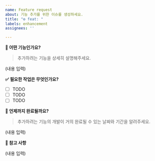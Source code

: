 ```yaml
---
name: Feature request
about: 기능 추가를 위한 이슈를 생성하세요.
title: "⚙️ feat: "
labels: enhancement
assignees: ''

---
```


**📄 어떤 기능인가요?**
> 추가하려는 기능을 상세히 설명해주세요.

(내용 입력)

**✅ 필요한 작업은 무엇인가요?**
- [ ] TODO
- [ ] TODO
- [ ] TODO

**🏁 언제까지 완료될까요?**
> 추가하려는 기능의 개발이 거의 완료될 수 있는 날짜와 기간을 알려주세요.

(내용 입력)

**🫡 참고 사항**

(내용 입력)
